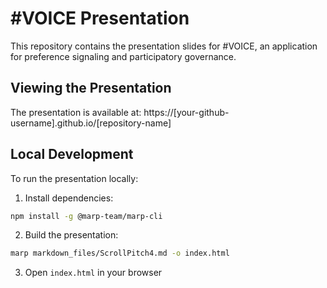 # #VOICE Presentation

This repository contains the presentation slides for #VOICE, an application for preference signaling and participatory governance.

## Viewing the Presentation

The presentation is available at: https://[your-github-username].github.io/[repository-name]

## Local Development

To run the presentation locally:

1. Install dependencies:
```bash
npm install -g @marp-team/marp-cli
```

2. Build the presentation:
```bash
marp markdown_files/ScrollPitch4.md -o index.html
```

3. Open `index.html` in your browser
